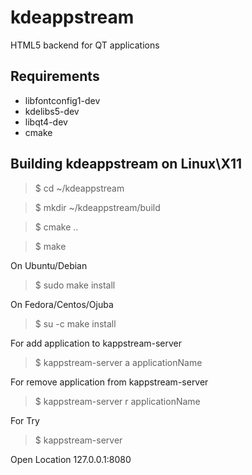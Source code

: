 # kdeappstream
HTML5 backend for QT applications

Requirements
------------
* libfontconfig1-dev
* kdelibs5-dev
* libqt4-dev
* cmake


Building kdeappstream on Linux\X11
----------------------------------

>$ cd ~/kdeappstream

>$ mkdir ~/kdeappstream/build

>$ cmake ..

>$ make

On Ubuntu/Debian
>$ sudo make install

On Fedora/Centos/Ojuba
>$ su -c make install

For add application to kappstream-server
>$ kappstream-server a applicationName

For remove application from kappstream-server
>$ kappstream-server r applicationName

For Try
>$ kappstream-server

Open Location
127.0.0.1:8080
